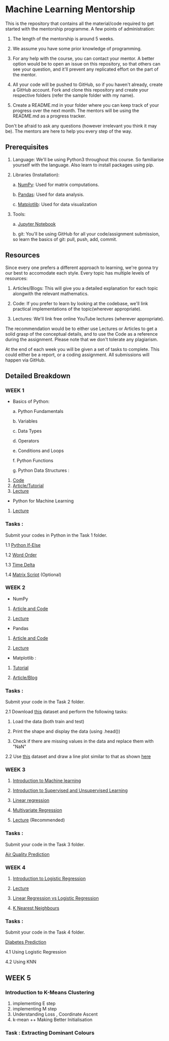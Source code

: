 # Machine Learning Mentorship

This is the repository that contains all the material/code required to get started with the mentorship programme. A few points of administration:

1. The length of the mentorship is around 5 weeks.

2. We assume you have some prior knowledge of programming.

3. For any help with the course, you can contact your mentor. A better option would be to open an issue on this repository, so that others can see your question, and it'll prevent any replicated effort on the part of the mentor.

4. All your code will be pushed to GitHub, so if you haven't already, create a GitHub account. Fork and clone this repository and create your respective folders (refer the sample folder with my name).

5. Create a README.md in your folder where you can keep track of your progress over the next month. The mentors will be using the README.md as a progress tracker.

Don't be afraid to ask any questions (however irrelevant you think it may be). The mentors are here to help you every step of the way.


## Prerequisites

1. Language: We'll be using Python3 throughout this course. So familiarise yourself with the language. Also learn to install packages using pip.

2. Libraries (Installation):

    a. [NumPy](https://numpy.org/): Used for matrix computations.
    
    b. [Pandas](https://pandas.pydata.org/): Used for data analysis.
    
    c. [Matplotlib](https://matplotlib.org/): Used for data visualization

4. Tools:

    a. [Jupyter Notebook](https://jupyter.org/install)
    
    b. git: You'll be using GitHub for all your code/assignment submission, so learn the basics of git: pull, push, add, commit.


## Resources

Since every one prefers a different approach to learning, we're gonna try our best to accomodate each style. Every topic has multiple levels of resources:

1. Articles/Blogs: This will give you a detailed explanation for each topic alongwith the relevant mathematics.

2. Code: If you prefer to learn by looking at the codebase, we'll link practical implementations of the topic(wherever appropriate).

3. Lectures: We'll link free online YouTube lectures (wherever appropriate).

The recommendation would be to either use Lectures or Articles to get a solid grasp of the conceptual details, and to use the Code as a reference during the assignment. Please note that we don't tolerate any plagiarism.

At the end of each week you will be given a set of tasks to complete. This could either be a report, or a coding assignment. All submissions will happen via GitHub.


## Detailed Breakdown

### WEEK 1


- Basics of Python:

    a. Python Fundamentals
    
    b. Variables
    
    c. Data Types
    
    d. Operators
    
    e. Conditions and Loops
    
    f. Python Functions
    
    g. Python Data Structures :

1. [Code](https://github.com/CheshtaK/Machine-Learning-Mentorship/blob/master/1_Intro%20to%20Python.ipynb)  
2. [Article/Tutorial](https://www.programiz.com/python-programming/tutorial)
3. [Lecture](youtube.com/watch?v=woVJ4N5nl_s)

- Python for Machine Learning

1. [Lecture](https://www.youtube.com/watch?v=KNNKJGi-F4s)

### Tasks : 

Submit your codes in Python in the Task 1 folder.

1.1 [Python If-Else](https://www.hackerrank.com/challenges/py-if-else/problem)

1.2 [Word Order](https://www.hackerrank.com/challenges/word-order/problem)

1.3 [Time Delta](https://www.hackerrank.com/challenges/python-time-delta/problem)

1.4 [Matrix Script](https://www.hackerrank.com/challenges/matrix-script/problem) (Optional)
    

### WEEK 2

- NumPy

1. [Article and Code](https://github.com/CheshtaK/Machine-Learning-Mentorship/blob/master/2_Intro%20to%20numpy.ipynb)

2. [Lecture](https://www.youtube.com/watch?v=8JfDAm9y_7s)

- Pandas

1. [Article and Code](https://github.com/CheshtaK/Machine-Learning-Mentorship/blob/master/3_Intro%20to%20pandas.ipynb)

2. [Lecture](https://www.youtube.com/watch?v=B42n3Pc-N2A)
 
- Matplotlib : 

1. [Tutorial](https://pythonprogramming.net/matplotlib-python-3-basics-tutorial/)

2. [Article/Blog](https://towardsdatascience.com/matplotlib-tutorial-learn-basics-of-pythons-powerful-plotting-library-b5d1b8f67596)
    
     
### Tasks : 

Submit your code in the Task 2 folder. 

2.1 Download [this](https://s3-ap-southeast-1.amazonaws.com/he-public-data/datafiles19cdaf8.zip) dataset and perform the following tasks:

   1. Load the data (both train and test)

   2. Print the shape and display the data (using .head())

   3. Check if there are missing values in the data and replace them with "NaN"

2.2 Use [this](https://github.com/CheshtaK/Machine-Learning-Mentorship/blob/master/Dataset/stocks.csv) dataset and draw a line plot similar to that as shown [here](https://github.com/CheshtaK/Machine-Learning-Mentorship/blob/master/Dataset/line_plot.PNG)
 
 
### WEEK 3
  
1. [Introduction to Machine learning](https://towardsdatascience.com/machine-learning-an-introduction-23b84d51e6d0)
  
2. [Introduction to Supervised and Unsupervised Learning](https://medium.com/@saahil1292/machine-learning-101-supervised-vs-unsupervised-41312b504053)

3. [Linear regression](https://towardsdatascience.com/linear-regression-detailed-view-ea73175f6e86)
   
4. [Multivariate Regression](https://www.youtube.com/watch?v=J_LnPL3Qg70)

5. [Lecture](https://www.youtube.com/watch?v=QfOsnjxvJco&t=2s) (Recommended)


### Tasks : 

Submit your code in the Task 3 folder. 

[Air Quality Prediction](https://www.kaggle.com/chiranjeevbit/air-quality-prediction)
 
 
### WEEK 4
 
1. [Introduction to Logistic Regression](https://towardsdatascience.com/logistic-regression-detailed-overview-46c4da4303bc)

2. [Lecture](https://www.youtube.com/watch?v=VCJdg7YBbAQ)

3. [Linear Regression vs Logistic Regression](https://www.youtube.com/watch?v=OCwZyYH14uw)

4. [K Nearest Neighbours](https://medium.com/datadriveninvestor/k-nearest-neighbors-knn-7b4bd0128da7)

### Tasks : 

Submit your code in the Task 4 folder. 

[Diabetes Prediction](https://www.kaggle.com/uciml/pima-indians-diabetes-database/data)

4.1 Using Logistic Regression

4.2 Using KNN
  
 ## WEEK 5
 
 
 ### Introduction to K-Means Clustering
 1. implementing E step 
 2. implementing M step
 3. Understanding Loss , Coordinate Ascent 
 4. k-mean ++ Making Better Initialisation
 
 ### Task : Extracting Dominant Colours
